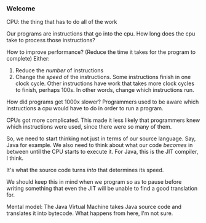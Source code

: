 ### Welcome

CPU: the thing that has to do all of the work

Our programs are instructions that go into the cpu.
How long does the cpu take to process those instructions?

How to improve performance? (Reduce the time it takes for the program to complete)
Either:

1. Reduce the _number_ of instructions
2. Change the _speed_ of the instructions. Some instructions finish in one clock cycle. Other instructions have work that takes more clock cycles to finish, perhaps 100s. In other words, change which instructions run.

How did programs get 1000x slower? Programmers used to be aware which instructions a cpu would have to do in order to run a program.

CPUs got more complicated. This made it less likely that programmers knew which instructions were used, since there were so many of them.

So, we need to start thinking not just in terms of our source language. Say, Java for example. We also need to think about what our code _becomes_ in between until the CPU starts to execute it. For Java, this is the JIT compiler, I think.

It's what the source code turns _into_ that determines its speed.

We should keep this in mind when we program so as to pause before writing something that even the JIT will be unable to find a good translation for.

Mental model: The Java Virtual Machine takes Java source code and translates it into bytecode. What happens from here, I'm not sure.
